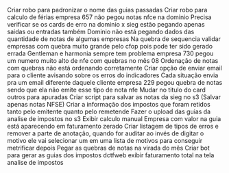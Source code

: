 Criar robo para padronizar o nome das guias passadas
Criar robo para calculo de férias
empresa 657 não pegou notas nfce na dominio
Precisa verificar se os cards de erro na dominio x sieg estão pegando apenas saidas ou entradas também
Dominio não está pegando dados das quantidade de notas de algumas empresas
Na quebra de sequencia validar empresas com quebra muito grande pelo cfop pois pode ter sido gerado errada
Gentleman e harmonia sempre tem problema
empresa 730 pegou um numero muito alto de nfe com quebras no mês 08
Ordenação de notas com quebras não está ordenando corretamente
Criar opção de enviar email para o cliente avisando sobre os erros do indicadores
Cada situação envia pra um email diferente daquele cliente
empresa 229 pegou quebra de notas sendo que ela não emite esse tipo de nota nfe
Mudar no titulo do card outros para apuradas
Criar script para salvar as notas da sieg no s3 (Salvar apenas notas NFSE)
Criar a informação dos impostos que foram retidos tanto pelo emitente quanto pelo remetende
Fazer o upload das guias da analise de impostos no s3
Exibir calculo manual
Empresa com valor na guia está aparecendo em faturamento zerado
Criar listagem de tipos de erros e remover a parte de anotação, quando for auditar ao invés de digitar o motivo ele vai selecionar um em uma lista de motivos para conseguir metrificar depois
Pegar as quebras de notas na virada do mês
Criar bot para gerar as guias dos impostos dctfweb
exibir faturamento total na tela analise de impostos